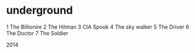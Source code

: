 # underground
1 The Billionire
2 The Hitman
3 CIA Spook
4 The sky walker
5 The Driver
6 The Doctor
7 The Soldier

2014
